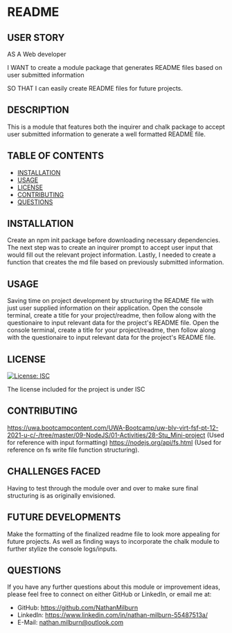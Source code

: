 # README
## USER STORY
AS A Web developer

I WANT to create a module package that generates README files based on user submitted information

SO THAT I can easily create README files for future projects.

## DESCRIPTION
This is a module that features both the inquirer and chalk package to accept user submitted information to generate a well formatted README file.

## TABLE OF CONTENTS
- [INSTALLATION](#installation)
- [USAGE](#usage)
- [LICENSE](#license)
- [CONTRIBUTING](#contributing)
- [QUESTIONS](#questions)



## INSTALLATION
Create an npm init package before downloading necessary dependencies. The next step was to create an inquirer prompt to accept user input that would fill out the relevant project information. Lastly, I needed to create a function that creates the md file based on previously submitted information.
    
## USAGE
Saving time on project development by structuring the README file with just user supplied information on their application. Open the console terminal, create a title for your project/readme, then follow along with the questionaire to input relevant data for the project's README file.
Open the console terminal, create a title for your project/readme, then follow along with the questionaire to input relevant data for the project's README file.
    
## LICENSE
[![License: ISC](https://img.shields.io/badge/License-ISC-blue.svg)](https://opensource.org/licenses/ISC)

The license included for the project is under ISC

## CONTRIBUTING
https://uwa.bootcampcontent.com/UWA-Bootcamp/uw-blv-virt-fsf-pt-12-2021-u-c/-/tree/master/09-NodeJS/01-Activities/28-Stu_Mini-project (Used for reference with input formatting) https://nodejs.org/api/fs.html (Used for reference on fs write file function structuring).

## CHALLENGES FACED
Having to test through the module over and over to make sure final structuring is as originally envisioned.

## FUTURE DEVELOPMENTS
Make the formatting of the finalized readme file to look more appealing for future projects. As well as finding ways to incorporate the chalk module to further stylize the console logs/inputs.

## QUESTIONS
If you have any further questions about this module or improvement ideas, please feel free to connect on either GitHub or LinkedIn, or email me at:
* GitHub: https://github.com/NathanMilburn
* LinkedIn: https://www.linkedin.com/in/nathan-milburn-55487513a/
* E-Mail: nathan.milburn@outlook.com